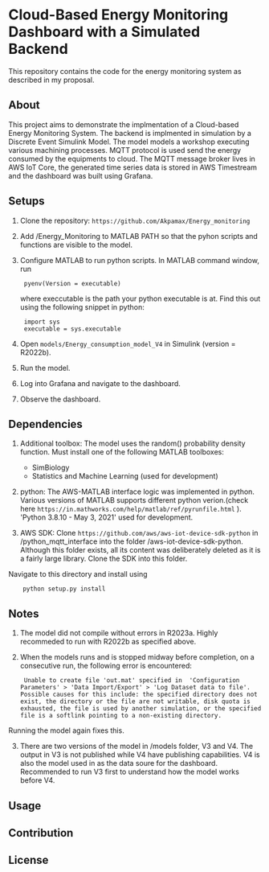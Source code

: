 # Cloud-Based Energy Monitoring Dashboard with a Simulated Backend

This repository contains the code for the energy monitoring system as described in my proposal. 

## About

This project aims to demonstrate the implmentation of a Cloud-based Energy Monitoring System. The backend is implmented in simulation by a Discrete Event Simulink Model. The model models a workshop executing various machining processes. MQTT protocol is used send the energy consumed by the equipments to cloud. The MQTT message broker lives in AWS IoT Core, the generated time series data is stored in AWS Timestream and the dashboard was built using Grafana. 


## Setups

1. Clone the repository: `https://github.com/Akpamax/Energy_monitoring`
2. Add /Energy_Monitoring to MATLAB PATH so that the pyhon scripts and functions are visible to the model. 
3. Configure MATLAB to run python scripts. In MATLAB command window, run

        pyenv(Version = executable) 

    where execcutable is the path your python executable is at. Find this out using the following snippet in python:

        import sys
        executable = sys.executable
    
2. Open `models/Energy_consumption_model_V4` in Simulink (version = R2022b).
3. Run the model.
4. Log into Grafana and navigate to the dashboard.
5. Observe the dashboard.



## Dependencies


1. Additional toolbox: The model uses the random() probability density function. Must install one of the following MATLAB toolboxes:

    - SimBiology
    - Statistics and Machine Learning (used for development)

2. python: The AWS-MATLAB interface logic was implemented in python. Various versions of MATLAB supports different python verion.(check here `https://in.mathworks.com/help/matlab/ref/pyrunfile.html` ). 'Python 3.8.10 - May 3, 2021' used for development. 

3. AWS SDK: Clone `https://github.com/aws/aws-iot-device-sdk-python`  in /python_mqtt_interface into the folder /aws-iot-device-sdk-python. Although this folder exists, all its content was deliberately deleted as it is a fairly large library. Clone the SDK into this folder.  

Navigate to this directory and install using 

        python setup.py install


## Notes

1. The model did not compile without errors in R2023a. Highly recommeded to run with R2022b as specified above. 

2. When the models runs and is stopped midway before completion, on a consecutive run, the following error is     encountered:

        Unable to create file 'out.mat' specified in  'Configuration Parameters' > 'Data Import/Export' > 'Log Dataset data to file'. Possible causes for this include: the specified directory does not exist, the directory or the file are not writable, disk quota is exhausted, the file is used by another simulation, or the specified file is a softlink pointing to a non-existing directory.

 Running the model again fixes this. 

 3. There are two versions of the model in /models folder, V3 and V4. The output in V3 is not published while V4 have publishing capabilities. V4 is also the model used in as the data soure for the dashboard. Recommended to run V3 first to understand how the model works before V4. 

## Usage

## Contribution

## License

